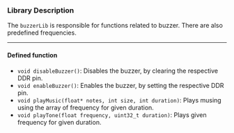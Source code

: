 ### Library Description
The `buzzerLib` is responsible for functions related to buzzer. There are also predefined frequencies. 

---
#### Defined function

- `void disableBuzzer()`: Disables the buzzer, by clearing the respective DDR pin.
- `void enableBuzzer()`: Enables the buzzer, by setting the respective DDR pin.
- `void playMusic(float* notes, int size, int duration)`: Plays musing using the array of frequency for given duration.
- `void playTone(float frequency, uint32_t duration)`: Plays given frequency for given duration.
